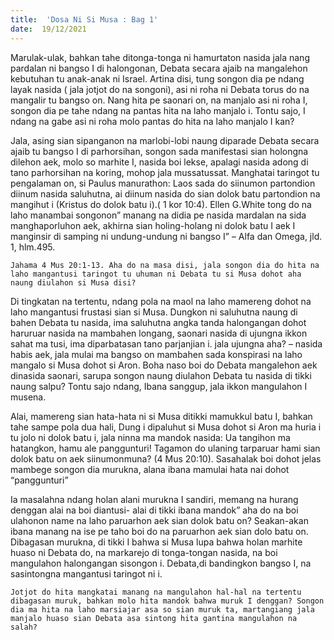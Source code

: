 ```yaml
---
title:  'Dosa Ni Si Musa : Bag 1'
date:  19/12/2021
---
```


Marulak-ulak, bahkan tahe ditonga-tonga ni hamurtaton nasida jala nang pardalan ni bangso I di halongonan, Debata secara ajaib na mangalehon kebutuhan tu anak-anak ni Israel. Artina disi, tung songon dia pe ndang layak nasida ( jala jotjot do na songoni), asi ni roha ni Debata torus do na mangalir tu bangso on. Nang hita pe saonari on, na manjalo asi ni roha I, songon dia pe tahe ndang na pantas hita na laho manjalo i. Tontu sajo, I ndang na gabe asi ni roha molo pantas do hita na laho manjalo I kan?

Jala, asing sian sipanganon na marlobi-lobi naung diparade Debata secara ajaib tu bangso I di parhorsihan, songon sada manifestasi sian holongna dilehon aek, molo so marhite I, nasida boi lekse, apalagi nasida adong di tano parhorsihan na koring, mohop jala mussatussat. Manghatai taringot tu pengalaman on, si Paulus manurathon: Laos sada do siinumon partondion diinum nasida saluhutna, ai diinum nasida do sian dolok batu partondion na mangihut i (Kristus do dolok batu i).( 1 kor 10:4). Ellen G.White tong do na laho manambai songonon” manang na didia pe nasida mardalan na sida manghaporluhon aek, akhirna sian holing-holang ni dolok batu I aek I manginsir di samping ni undung-undung ni bangso I” – Alfa dan Omega, jld. 1, hlm.495.

`Jahama 4 Mus 20:1-13. Aha do na masa disi, jala songon dia do hita na laho mangantusi taringot tu uhuman ni Debata tu si Musa dohot aha naung diulahon si Musa disi?`

Di tingkatan na tertentu, ndang pola na maol na laho mamereng dohot na laho mangantusi frustasi sian si Musa. Dungkon ni saluhutna naung di bahen Debata tu nasida, ima saluhutna angka tanda halongangan dohot haruruar nasida na mambahen longang, saonari nasida di ujungna ikkon sahat ma tusi, ima diparbatasan tano parjanjian i. jala ujungna aha? – nasida habis aek, jala mulai ma bangso on mambahen sada konspirasi na laho mangalo si Musa dohot si Aron. Boha naso boi do Debata mangalehon aek dinasida saonari, sarupa songon naung diulahon Debata tu nasida di tikki naung salpu? Tontu sajo ndang, Ibana sanggup, jala ikkon mangulahon I musena.

Alai, mamereng sian hata-hata ni si Musa ditikki mamukkul batu I, bahkan tahe sampe pola dua hali, Dung i dipaluhut si Musa dohot si Aron ma huria i tu jolo ni dolok batu i, jala ninna ma mandok nasida: Ua tangihon ma hatangkon, hamu ale panggunturi! Tagamon do ulaning tarparuar hami sian dolok batu on aek siinumonmuna? (4 Mus 20:10). Sasahalak boi dohot jelas mambege songon dia murukna, alana ibana mamulai hata nai dohot “panggunturi”

Ia masalahna ndang holan alani murukna I sandiri, memang na hurang denggan alai na boi diantusi- alai di tikki ibana mandok” aha do na boi ulahonon name na laho paruarhon aek sian dolok batu on? Seakan-akan ibana manang na ise pe taho boi do na paruarhon aek sian dolo batu on. Dibagasan murukna, di tikki I bahwa si Musa lupa bahwa holan marhite huaso ni Debata do, na markarejo di tonga-tongan nasida, na boi mangulahon halongangan sisongon i. Debata,di bandingkon bangso I, na sasintongna mangantusi taringot ni i.

`Jotjot do hita mangkatai manang na mangulahon hal-hal na tertentu dibagasan muruk, bahkan molo hita mandok bahwa muruk I denggan? Songon dia ma hita na laho marsiajar asa so sian muruk ta, martangiang jala manjalo huaso sian Debata asa sintong hita gantina mangulahon na salah?`